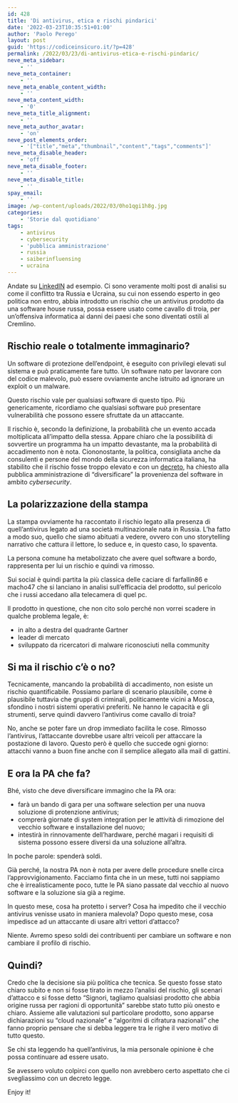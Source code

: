 ```yaml
---
id: 428
title: 'Di antivirus, etica e rischi pindarici'
date: '2022-03-23T10:35:51+01:00'
author: 'Paolo Perego'
layout: post
guid: 'https://codiceinsicuro.it/?p=428'
permalink: /2022/03/23/di-antivirus-etica-e-rischi-pindaric/
neve_meta_sidebar:
    - ''
neve_meta_container:
    - ''
neve_meta_enable_content_width:
    - ''
neve_meta_content_width:
    - '0'
neve_meta_title_alignment:
    - ''
neve_meta_author_avatar:
    - 'on'
neve_post_elements_order:
    - '["title","meta","thumbnail","content","tags","comments"]'
neve_meta_disable_header:
    - 'off'
neve_meta_disable_footer:
    - ''
neve_meta_disable_title:
    - ''
spay_email:
    - ''
image: /wp-content/uploads/2022/03/0ho1qgi1h8g.jpg
categories:
    - 'Storie dal quotidiano'
tags:
    - antivirus
    - cybersecurity
    - 'pubblica amministrazione'
    - russia
    - saiberinfluensing
    - ucraina
---
```


Andate su [LinkedIN](https://www.linkedin.com/feed/hashtag/kaspersky/) ad esempio. Ci sono veramente molti post di analisi su come il conflitto tra Russia e Ucraina, su cui non essendo esperto in geo politica non entro, abbia introdotto un rischio che un antivirus prodotto da una software house russa, possa essere usato come cavallo di troia, per un’offensiva informatica ai danni dei paesi che sono diventati ostili al Cremlino.

## Rischio reale o totalmente immaginario?

Un software di protezione dell’endpoint, è eseguito con privilegi elevati sul sistema e può praticamente fare tutto. Un software nato per lavorare con del codice malevolo, può essere ovviamente anche istruito ad ignorare un exploit o un malware.

Questo rischio vale per qualsiasi software di questo tipo. Più genericamente, ricordiamo che qualsiasi software può presentare vulnerabilità che possono essere sfruttate da un attaccante.

Il rischio è, secondo la definizione, la probabilità che un evento accada moltiplicata all’impatto della stessa. Appare chiaro che la possibilità di sovvertire un programma ha un impatto devastante, ma la probabilità di accadimento non è nota. Ciononostante, la politica, consigliata anche da consulenti e persone del mondo della sicurezza informatica italiana, ha stabilito che il rischio fosse troppo elevato e con un [decreto](https://www.governo.it/it/articolo/comunicato-stampa-del-consiglio-dei-ministri-n-68/19432), ha chiesto alla pubblica amministrazione di “diversificare” la provenienza del software in ambito *cybersecurity*.

## La polarizzazione della stampa

La stampa ovviamente ha raccontato il rischio legato alla presenza di quell’antivirus legato ad una società multinazionale nata in Russia. L’ha fatto a modo suo, quello che siamo abituati a vedere, ovvero con uno storytelling narrativo che cattura il lettore, lo seduce e, in questo caso, lo spaventa.

La persona comune ha metabolizzato che avere quel software a bordo, rappresenta per lui un rischio e quindi va rimosso.

Sui social è quindi partita la più classica delle caciare di farfallin86 e macho47 che si lanciano in analisi sull’efficacia del prodotto, sul pericolo che i russi accedano alla telecamera di quel pc.

Il prodotto in questione, che non cito solo perché non vorrei scadere in qualche problema legale, è:

- in alto a destra del quadrante Gartner
- leader di mercato
- sviluppato da ricercatori di malware riconosciuti nella community

## Si ma il rischio c’è o no?

Tecnicamente, mancando la probabilità di accadimento, non esiste un rischio quantificabile. Possiamo parlare di scenario plausibile, come è plausibile tuttavia che gruppi di criminali, politicamente vicini a Mosca, sfondino i nostri sistemi operativi preferiti. Ne hanno le capacità e gli strumenti, serve quindi davvero l’antivirus come cavallo di troia?

No, anche se poter fare un drop immediato facilita le cose. Rimosso l’antivirus, l’attaccante dovrebbe usare altri veicoli per attaccare la postazione di lavoro. Questo però è quello che succede ogni giorno: attacchi vanno a buon fine anche con il semplice allegato alla mail di gattini.

## E ora la PA che fa?

Bhé, visto che deve diversificare immagino che la PA ora:

- farà un bando di gara per una software selection per una nuova soluzione di protenzione antivirus;
- comprerà giornate di system integration per le attività di rimozione del vecchio software e installazione del nuovo;
- intestirà in rinnovamente dell’hardware, perché magari i requisiti di sistema possono essere diversi da una soluzione all’altra.

In poche parole: spenderà soldi.

Già perché, la nostra PA non è nota per avere delle procedure snelle circa l’approvvigionamento. Facciamo finta che in un mese, tutti noi sappiamo che è irrealisticamente poco, tutte le PA siano passate dal vecchio al nuovo software e la soluzione sia già a regime.

In questo mese, cosa ha protetto i server? Cosa ha impedito che il vecchio antivirus venisse usato in maniera malevola? Dopo questo mese, cosa impedisce ad un attaccante di usare altri vettori d’attacco?

Niente. Avremo speso soldi dei contribuenti per cambiare un software e non cambiare il profilo di rischio.

## Quindi?

Credo che la decisione sia più politica che tecnica. Se questo fosse stato chiaro subito e non si fosse tirato in mezzo l’analisi del rischio, gli scenari d’attacco e si fosse detto “Signori, tagliamo qualsiasi prodotto che abbia origine russa per ragioni di opportunità” sarebbe stato tutto più onesto e chiaro. Assieme alle valutazioni sul particolare prodotto, sono apparse dichiarazioni su “cloud nazionale” e “algoritmi di cifratura nazionali” che fanno proprio pensare che si debba leggere tra le righe il vero motivo di tutto questo.

Se chi sta leggendo ha quell’antivirus, la mia personale opinione è che possa continuare ad essere usato.

Se avessero voluto colpirci con quello non avrebbero certo aspettato che ci svegliassimo con un decreto legge.

Enjoy it!